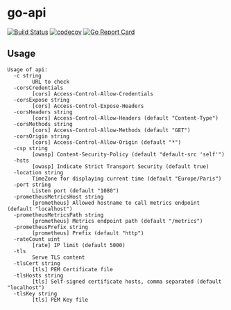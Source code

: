 # go-api

[![Build Status](https://travis-ci.org/ViBiOh/go-api.svg?branch=master)](https://travis-ci.org/ViBiOh/go-api)
[![codecov](https://codecov.io/gh/ViBiOh/go-api/branch/master/graph/badge.svg)](https://codecov.io/gh/ViBiOh/go-api)
[![Go Report Card](https://goreportcard.com/badge/github.com/ViBiOh/go-api)](https://goreportcard.com/report/github.com/ViBiOh/go-api)

## Usage

```
Usage of api:
  -c string
    	URL to check
  -corsCredentials
    	[cors] Access-Control-Allow-Credentials
  -corsExpose string
    	[cors] Access-Control-Expose-Headers
  -corsHeaders string
    	[cors] Access-Control-Allow-Headers (default "Content-Type")
  -corsMethods string
    	[cors] Access-Control-Allow-Methods (default "GET")
  -corsOrigin string
    	[cors] Access-Control-Allow-Origin (default "*")
  -csp string
    	[owasp] Content-Security-Policy (default "default-src 'self'")
  -hsts
    	[owasp] Indicate Strict Transport Security (default true)
  -location string
    	TimeZone for displaying current time (default "Europe/Paris")
  -port string
    	Listen port (default "1080")
  -prometheusMetricsHost string
    	[prometheus] Allowed hostname to call metrics endpoint (default "localhost")
  -prometheusMetricsPath string
    	[prometheus] Metrics endpoint path (default "/metrics")
  -prometheusPrefix string
    	[prometheus] Prefix (default "http")
  -rateCount uint
    	[rate] IP limit (default 5000)
  -tls
    	Serve TLS content
  -tlsCert string
    	[tls] PEM Certificate file
  -tlsHosts string
    	[tls] Self-signed certificate hosts, comma separated (default "localhost")
  -tlsKey string
    	[tls] PEM Key file
```